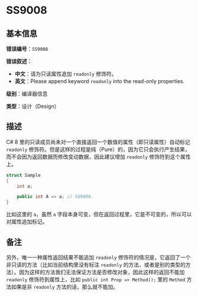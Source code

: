 ﻿# SS9008
## 基本信息

**错误编号**：`SS9008`

**错误叙述**：

* **中文**：请为只读属性追加 `readonly` 修饰符。
* **英文**：Please append keyword `readonly` into the read-only properties.

**级别**：编译器信息

**类型**：设计（Design）

## 描述

C# 8 里的只读成员尚未对一个直接返回一个数值的属性（即只读属性）自动标记 `readonly` 修饰符。但是这样的过程是纯（Pure）的，因为它只会执行产生结果，而不会因为返回数据而修改变动数据，因此建议增加 `readonly` 修饰符到这个属性上。

```csharp
struct Sample
{
    int a;

    public int A => a; // SS9008.
}
```

比如这里的 `a`，虽然 `a` 字段本身可变，但在返回过程里，它是不可变的，所以可以对属性追加标记。

## 备注

另外，唯一一种属性返回结果不能追加 `readonly` 修饰符的情况是，它返回了一个非只读的方法（比如当前结构里没有标注 `readonly` 的方法，或者是别的类型的方法）。因为这样的方法我们无法保证方法是否修改对象，因此这样的返回不能加 `readonly` 修饰符到属性上，比如 `public int Prop => Method();` 里的 `Method` 方法如果是非 `readonly` 方法的话，那么就不能加。

